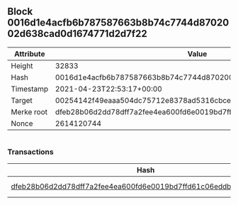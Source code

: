 ## Block 0016d1e4acfb6b787587663b8b74c7744d8702002d638cad0d1674771d2d7f22

Attribute | Value
--- | ---
Height | 32833
Hash | 0016d1e4acfb6b787587663b8b74c7744d8702002d638cad0d1674771d2d7f22
Timestamp | 2021-04-23T22:53:17+00:00
Target | 00254142f49eaaa504dc75712e8378ad5316cbcead634704b3734b6271167cc4
Merke root | dfeb28b06d2dd78dff7a2fee4ea600fd6e0019bd7ffd61c06eddb805179be8c9
Nonce | 2614120744

```

```

### Transactions

Hash | Amount
--- | ---
[dfeb28b06d2dd78dff7a2fee4ea600fd6e0019bd7ffd61c06eddb805179be8c9](dfeb28b06d2dd78dff7a2fee4ea600fd6e0019bd7ffd61c06eddb805179be8c9.md) | 10.00000000 SKEPTI 
